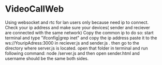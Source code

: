 # VideoCallWeb
Using websocket and rtc for lan users only because need ip to connect.
Check your ip address and make sure your devices( sender and reciever are connected with the same network)
Copy the common ip to do so:
start terminal and type "ifconfig|grep inet"
and copy the ip address paste it to the ws://YouripAdress:3000 in reciever.js and sender.js .
then go to the directory where server.js is located.
open that folder in terminal and run following command: node /server.js
and then open sender.html and username should be the same both sides.
